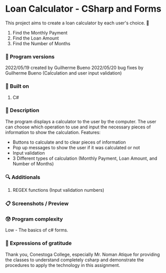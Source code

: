 # Loan Calculator - CSharp and Forms

This project aims to create a loan calculator by each user's choice. 🎯
1. Find the Monthly Payment
2. Find the Loan Amount
3. Find the Number of Months

### 💾 Program versions

2022/05/19 created by Guilherme Bueno
2022/05/20 bug fixes by Guilherme Bueno (Calculation and user input validation)

### 🔨 Built on

1. C#

### 📃 Description

The program displays a calculator to the user by the computer. The user can choose which operation to use and input the necessary pieces of information to show the calculation.
Features:
- Buttons to calculate and to clear pieces of information
- Pop up messages to show the user if it was calculated or not 
- Input validation
- 3 Different types of calculation (Monthly Payment, Loan Amount, and Number of Months)

### 🔍 Additionals

1. REGEX functions (Input validation numbers)


### 📋 Screenshots / Preview



### 😰 Program complexity

Low - The basics of c# forms.

### 🎁 Expressions of gratitude

Thank you, Conestoga College, especially Mr. Noman Atique for providing the classes to understand completely csharp and demonstrate the procedures to apply the technology in this assignment.
